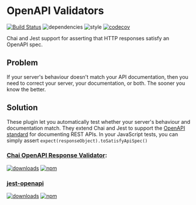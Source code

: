 # OpenAPI Validators

[![Build Status](https://travis-ci.com/RuntimeTools/OpenAPIValidators.svg?branch=master)](https://travis-ci.com/RuntimeTools/OpenAPIValidators)
![dependencies](https://img.shields.io/david/RuntimeTools/OpenAPIValidators)
![style](https://img.shields.io/badge/code%20style-airbnb-ff5a5f.svg)
[![codecov](https://codecov.io/gh/RuntimeTools/OpenAPIValidators/branch/master/graph/badge.svg)](https://codecov.io/gh/RuntimeTools/OpenAPIValidators)

Chai and Jest support for asserting that HTTP responses satisfy an OpenAPI spec.

## Problem

If your server's behaviour doesn't match your API documentation, then you need to correct your server, your documentation, or both. The sooner you know the better.

## Solution

These plugin let you automatically test whether your server's behaviour and documentation match. They extend Chai and Jest to support the [OpenAPI standard](https://swagger.io/docs/specification/about/) for documenting REST APIs. In your JavaScript tests, you can simply assert `expect(responseObject).toSatisfyApiSpec()`


### [Chai OpenAPI Response Validator](https://github.com/RuntimeTools/OpenAPIValidators/packages/chai-openapi-response-validator):

[![downloads](https://img.shields.io/npm/dm/chai-openapi-response-validator)](https://www.npmjs.com/package/chai-openapi-response-validator)
[![npm](https://img.shields.io/npm/v/chai-openapi-response-validator.svg)](https://www.npmjs.com/package/chai-openapi-response-validator)


### [jest-openapi](https://github.com/RuntimeTools/OpenAPIValidators/packages/jest-openapi)

[![downloads](https://img.shields.io/npm/dm/jest-openapi)](https://www.npmjs.com/package/jest-openapi)
[![npm](https://img.shields.io/npm/v/jest-openapi.svg)](https://www.npmjs.com/package/jest-openapi)
